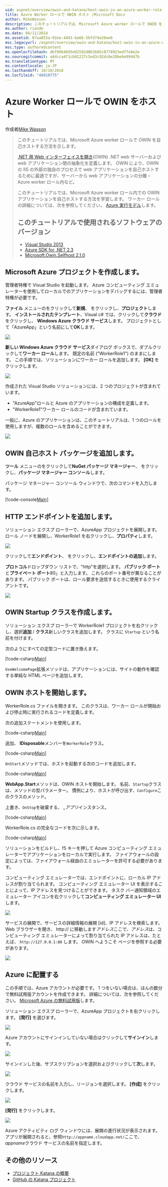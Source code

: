 ```yaml
---
uid: aspnet/overview/owin-and-katana/host-owin-in-an-azure-worker-role
title: Azure Worker ロールで OWIN ホスト |Microsoft Docs
author: MikeWasson
description: このチュートリアルでは、Microsoft Azure worker ロールで OWIN を自己ホストする方法を示します。 Open Web Interface for .NET (OWIN) は、.NET の web サーバー間の抽象化を定義しています.
ms.author: riande
ms.date: 04/11/2014
ms.assetid: 07aa855a-92ee-4d43-ba66-5bfd7de20ee6
msc.legacyurl: /aspnet/overview/owin-and-katana/host-owin-in-an-azure-worker-role
msc.type: authoredcontent
ms.openlocfilehash: dbf0964695dd2592d063b05c0778923edffe8e2e
ms.sourcegitcommit: a4dcca4f1cb81227c5ed3c92dc0e28be6e99447b
ms.translationtype: MT
ms.contentlocale: ja-JP
ms.lasthandoff: 10/10/2018
ms.locfileid: "48910775"
---
```

<a name="host-owin-in-an-azure-worker-role"></a>Azure Worker ロールで OWIN をホスト
====================
作成者[Mike Wasson](https://github.com/MikeWasson)

> このチュートリアルでは、Microsoft Azure worker ロールで OWIN を自己ホストする方法を示します。
>
> [.NET 用 Web インターフェイスを開き](http://owin.org/)(OWIN) .NET web サーバーおよび web アプリケーション間の抽象化を定義します。 OWIN により、OWIN の IIS の外部の独自のプロセスで web アプリケーションを自己ホストするために最適ですが、サーバーから web アプリケーションの分離 – Azure worker ロール内など。
>
> このチュートリアルでは、Microsoft Azure worker ロール内での OWIN アプリケーションを自己ホストする方法を学習します。 ワーカー ロールの詳細については、次を参照してください。 [Azure 実行モデル](https://azure.microsoft.com/documentation/articles/fundamentals-application-models/#CloudServices)します。
>
> ## <a name="software-versions-used-in-the-tutorial"></a>このチュートリアルで使用されるソフトウェアのバージョン
>
>
> - [Visual Studio 2013](https://my.visualstudio.com/Downloads?q=visual%20studio%202013)
> - [Azure SDK for .NET 2.3](https://azure.microsoft.com/downloads/)
> - [Microsoft.Owin.Selfhost 2.1.0](http://www.nuget.org/packages/Microsoft.Owin.SelfHost/2.1.0)


## <a name="create-a-microsoft-azure-project"></a>Microsoft Azure プロジェクトを作成します。

管理者特権で Visual Studio を起動します。 Azure コンピューティング エミュレーターを使用してローカルでのアプリケーションをデバッグするには、管理者特権が必要です。

**ファイル** メニューのをクリックして**新規**、 をクリックし、**プロジェクト**します。 **インストールされたテンプレート**、Visual c# では、クリックして**クラウド** をクリックし、 **Windows Azure クラウド サービス**します。 プロジェクトとして「AzureApp」という名前にして**OK**します。

[![](host-owin-in-an-azure-worker-role/_static/image2.png)](host-owin-in-an-azure-worker-role/_static/image1.png)

**新しい Windows Azure クラウド サービス**ダイアログ ボックスで、ダブルクリックして**ワーカー ロール**します。 既定の名前 ("WorkerRole1") のままにします。 この手順では、ソリューションにワーカー ロールを追加します。 **[OK]** をクリックします。

[![](host-owin-in-an-azure-worker-role/_static/image4.png)](host-owin-in-an-azure-worker-role/_static/image3.png)

作成された Visual Studio ソリューションには、2 つのプロジェクトが含まれています。

- &quot;AzureApp&quot;ロールと Azure のアプリケーションの構成を定義します。
- &quot;WorkerRole1&quot;ワーカー ロールのコードが含まれています。

一般に、Azure のアプリケーションは、このチュートリアルは、1 つのロールを使用しますが、複数のロールを含めることができます。

![](host-owin-in-an-azure-worker-role/_static/image5.png)

## <a name="add-the-owin-self-host-packages"></a>OWIN 自己ホスト パッケージを追加します。

**ツール** メニューのをクリックして**NuGet パッケージ マネージャー**、 をクリックし、**パッケージ マネージャー コンソール**します。

パッケージ マネージャー コンソール ウィンドウで、次のコマンドを入力します。

[!code-console[Main](host-owin-in-an-azure-worker-role/samples/sample1.cmd)]

## <a name="add-an-http-endpoint"></a>HTTP エンドポイントを追加します。

ソリューション エクスプ ローラーで、AzureApp プロジェクトを展開します。 ロール ノードを展開し、WorkerRole1 を右クリックし、**プロパティ**します。

![](host-owin-in-an-azure-worker-role/_static/image6.png)

クリックして**エンドポイント**、 をクリックし、**エンドポイントの追加**します。

**プロトコル**ドロップダウン リストで、"http"を選択します。 **パブリック ポート**と**プライベート ポート**80」と入力します。 これらのポート番号が異なることがあります。 パブリック ポートは、ロール要求を送信するときに使用するクライアントです。

[![](host-owin-in-an-azure-worker-role/_static/image8.png)](host-owin-in-an-azure-worker-role/_static/image7.png)

## <a name="create-the-owin-startup-class"></a>OWIN Startup クラスを作成します。

ソリューション エクスプ ローラーで WorkerRole1 プロジェクトを右クリックし、選択**追加** / **クラス**新しいクラスを追加します。 クラスに `Startup` という名前を付けます。

次のようにすべての定型コードに置き換えます。

[!code-csharp[Main](host-owin-in-an-azure-worker-role/samples/sample2.cs)]

`UseWelcomePage`拡張メソッドは、アプリケーションには、サイトの動作を確認する単純な HTML ページを追加します。

## <a name="start-the-owin-host"></a>OWIN ホストを開始します。

WorkerRole.cs ファイルを開きます。 このクラスは、ワーカー ロールが開始および停止時に実行されるコードを定義します。

次の追加ステートメントを使用します。

[!code-csharp[Main](host-owin-in-an-azure-worker-role/samples/sample3.cs)]

追加、 **IDisposable**メンバーを`WorkerRole`クラス。

[!code-csharp[Main](host-owin-in-an-azure-worker-role/samples/sample4.cs)]

`OnStart`メソッドでは、ホストを起動する次のコードを追加します。

[!code-csharp[Main](host-owin-in-an-azure-worker-role/samples/sample5.cs?highlight=5)]

**WebApp.Start**メソッドは、OWIN ホストを開始します。 名前、`Startup`クラスは、メソッドの型パラメーター。 慣例により、ホストが呼び出す、`Configure`このクラスのメソッド。

上書き、`OnStop`を破棄する、 *\_アプリ*インスタンス。

[!code-csharp[Main](host-owin-in-an-azure-worker-role/samples/sample6.cs)]

WorkerRole.cs の完全なコードを次に示します。

[!code-csharp[Main](host-owin-in-an-azure-worker-role/samples/sample7.cs)]

ソリューションをビルドし、f5 キーを押して Azure コンピューティング エミュレーターでアプリケーションをローカルで実行します。 ファイアウォールの設定によっては、ファイアウォール経由のエミュレーターを許可する必要があります。

コンピューティング エミュレーターでは、エンドポイントに、ローカル IP アドレスが割り当てられます。 コンピューティング エミュレーター UI を表示することによって、IP アドレスを見つけることができます。 タスク バー通知領域のエミュレーター アイコンを右クリックして**コンピューティング エミュレーター UI**します。

[![](host-owin-in-an-azure-worker-role/_static/image10.png)](host-owin-in-an-azure-worker-role/_static/image9.png)

サービスの展開で、サービスの詳細情報の展開 [id]、IP アドレスを検索します。 Web ブラウザーを開き、 http:// に移動します<em>アドレス</em>ここで、<em>アドレス</em>は、コンピューティング エミュレーターによって割り当てられた IP アドレスは、たとえば、 `http://127.0.0.1:80` します。 OWIN へようこそ ページを参照する必要があります。

![](host-owin-in-an-azure-worker-role/_static/image11.png)

## <a name="deploy-to-azure"></a>Azure に配置する

この手順では、Azure アカウントが必要です。 1 つをいない場合は、ほんの数分で無料試用版アカウントを作成できます。 詳細については、次を参照してください。 [Microsoft Azure の無料試用版](https://azure.microsoft.com/pricing/free-trial/?WT.mc_id=A261C142F)します。

ソリューション エクスプ ローラーで、AzureApp プロジェクトを右クリックします。 **[発行]** を選びます。

![](host-owin-in-an-azure-worker-role/_static/image12.png)

Azure アカウントにサインインしていない場合はクリックして**サインイン**します。

[![](host-owin-in-an-azure-worker-role/_static/image14.png)](host-owin-in-an-azure-worker-role/_static/image13.png)

サインインした後、サブスクリプションを選択およびクリックして**次**します。

[![](host-owin-in-an-azure-worker-role/_static/image16.png)](host-owin-in-an-azure-worker-role/_static/image15.png)

クラウド サービスの名前を入力し、リージョンを選択します。 **[作成]** をクリックします。

![](host-owin-in-an-azure-worker-role/_static/image17.png)

**[発行]** をクリックします。

[![](host-owin-in-an-azure-worker-role/_static/image19.png)](host-owin-in-an-azure-worker-role/_static/image18.png)

Azure アクティビティ ログ ウィンドウには、展開の進行状況が表示されます。 アプリが展開されると、参照`http://appname.cloudapp.net/`ここで、 *appname*クラウド サービスの名前を指定します。

## <a name="additional-resources"></a>その他のリソース

- [プロジェクト Katana の概要](an-overview-of-project-katana.md)
- [GitHub の Katana プロジェクト](https://github.com/aspnet/AspNetKatana/)
